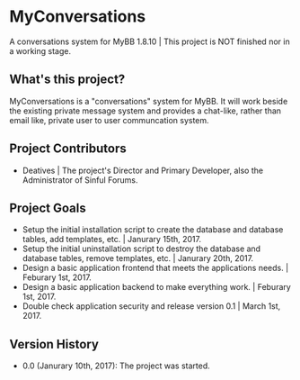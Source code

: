 # MyConversations
A conversations system for MyBB 1.8.10 | This project is NOT finished nor in a working stage.


## What's this project?
MyConversations is a "conversations" system for MyBB. It will work beside the existing private message system and provides a chat-like, rather than email like, private user to user communcation system.

## Project Contributors
* Deatives | The project's Director and Primary Developer, also the Administrator of Sinful Forums.

## Project Goals

* Setup the initial installation script to create the database and database tables, add templates, etc. | Janurary 15th, 2017.
* Setup the initial uninstallation script to destroy the database and database tables, remove templates, etc. | Janurary 20th, 2017.
* Design a basic application frontend that meets the applications needs. | Feburary 1st, 2017.
* Design a basic application backend to make everything work. | Feburary 1st, 2017.
* Double check application security and release version 0.1 | March 1st, 2017.

## Version History
* 0.0 (Janurary 10th, 2017): The project was started.
